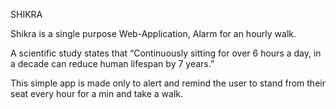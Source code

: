 SHIKRA


Shikra is a single purpose Web-Application, Alarm for an hourly walk.

A scientific study states that “Continuously sitting for over 6 hours a day, in a decade can reduce human lifespan by 7 years.” 

This simple app is made only to alert and remind the user to stand from their seat every hour for a min  and take a walk.
